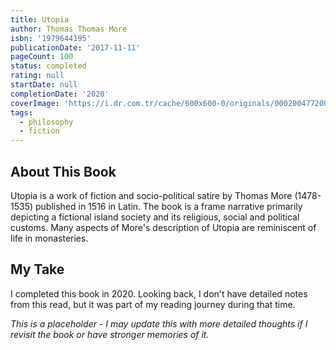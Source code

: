 ```yaml
---
title: Utopia
author: Thomas Thomas More
isbn: '1979644195'
publicationDate: '2017-11-11'
pageCount: 100
status: completed
rating: null
startDate: null
completionDate: '2020'
coverImage: 'https://i.dr.com.tr/cache/600x600-0/originals/0002004772001-1.jpg'
tags:
  - philosophy
  - fiction
---
```


## About This Book

Utopia is a work of fiction and socio-political satire by Thomas More (1478-1535) published in 1516 in Latin. The book is a frame narrative primarily depicting a fictional island society and its religious, social and political customs. Many aspects of More's description of Utopia are reminiscent of life in monasteries.

## My Take

I completed this book in 2020. Looking back, I don't have detailed notes from this read, but it was part of my reading journey during that time.

_This is a placeholder - I may update this with more detailed thoughts if I revisit the book or have stronger memories of it._
